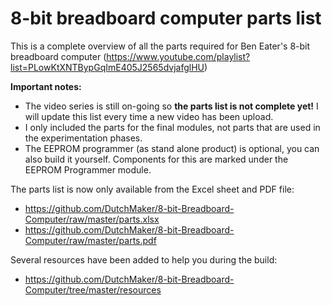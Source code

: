 # 8-bit breadboard computer parts list
This is a complete overview of all the parts required for Ben Eater's 8-bit breadboard computer (https://www.youtube.com/playlist?list=PLowKtXNTBypGqImE405J2565dvjafglHU)

**Important notes:** 
- The video series is still on-going so **the parts list is not complete yet!** I will update this list every time a new video has been upload.
- I only included the parts for the final modules, not parts that are used in the experimentation phases.
- The EEPROM programmer (as stand alone product) is optional, you can also build it yourself. Components for this are marked under the EEPROM Programmer module.

The parts list is now only available from the Excel sheet and PDF file:
- https://github.com/DutchMaker/8-bit-Breadboard-Computer/raw/master/parts.xlsx 
- https://github.com/DutchMaker/8-bit-Breadboard-Computer/raw/master/parts.pdf 

Several resources have been added to help you during the build:
- https://github.com/DutchMaker/8-bit-Breadboard-Computer/tree/master/resources